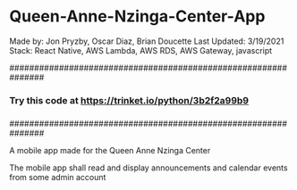 # Queen-Anne-Nzinga-Center-App

Made by: Jon Pryzby, Oscar Diaz, Brian Doucette
Last Updated: 3/19/2021
Stack: React Native, AWS Lambda, AWS RDS, AWS Gateway, javascript

###############################################################
###                                                         ###
###  Try this code at https://trinket.io/python/3b2f2a99b9  ###
###                                                         ###
###############################################################

A mobile app made for the Queen Anne Nzinga Center

The mobile app shall read and display announcements and calendar events from some admin account
